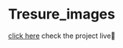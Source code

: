 # Tresure_images
[click here](https://yuvraj-kolkar17.github.io/Tresure_images/) 
check the project live🙌 

